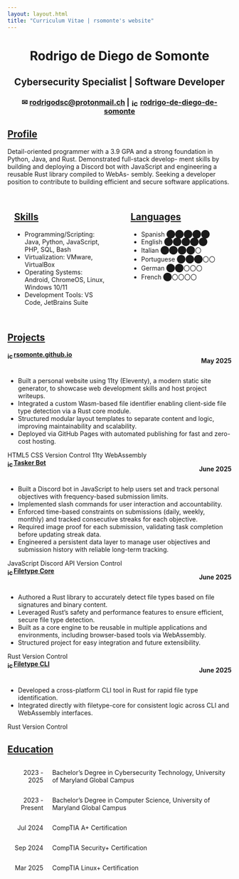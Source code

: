 ```yaml
---
layout: layout.html
title: "Curriculum Vitae | rsomonte's website"
---
```


<h1 style="text-align: center;">Rodrigo de Diego de Somonte</h1>
<h2 style="text-align: center;">Cybersecurity Specialist | Software Developer</h2>
<h3 style="text-align: center;">✉ <a href="mailto:rodrigodsc@protonmail.ch">rodrigodsc@protonmail.ch</a> | <img src="https://external-content.duckduckgo.com/iu/?u=https%3A%2F%2Ficon-library.com%2Fimages%2Flinked-in-icon-black-and-white%2Flinked-in-icon-black-and-white-2.jpg&f=1&nofb=1&ipt=9de377bdf71b57f841ffefc9f50d2459eee121d1db396eeda25c7e78a2957ab1" alt="icon" style="height: 1em; vertical-align: middle;"> <a href="https://www.linkedin.com/in/rodrigo-de-diego-de-somonte/">rodrigo-de-diego-de-somonte</a></h3>

## <u>Profile</u>


Detail-oriented programmer with a 3.9 GPA and a strong foundation in Python, Java, and Rust. Demonstrated full-stack develop-
ment skills by building and deploying a Discord bot with JavaScript and engineering a reusable Rust library compiled to WebAs-
sembly. Seeking a developer position to contribute to building efficient and secure software applications.

<div class="cvcolumn" style="display: grid; grid-template-columns: 1fr 1fr; gap: 20px;">
  <div class="cvbox" style="padding: 15px; border-radius: 10px;">
    <h2><u>Skills</u></h2>
    <ul>
    <li>Programming/Scripting:
    Java, Python, JavaScript, PHP, SQL, Bash</li>
    <li>Virtualization: VMware,
    VirtualBox</li>
    <li>Operating Systems: Android, ChromeOS, Linux, Windows 10/11
    </li>
    <li>Development Tools: VS Code, JetBrains Suite</li>
    </li>
    </ul>
  </div>
  <div class="cvbox" style="padding: 15px; border-radius: 10px;">
    <h2><u>Languages</u></h2>
    <ul>
      <li><span class="language-name">Spanish</span> <span>⬤⬤⬤⬤⬤</span></li>
      <li><span class="language-name">English</span> <span>⬤⬤⬤⬤⬤</span></li>
      <li><span class="language-name">Italian</span> <span>⬤⬤⬤⬤〇</span></li>
      <li><span class="language-name">Portuguese</span> <span>⬤⬤⬤〇〇</span></li>
      <li><span class="language-name">German</span> <span>⬤⬤〇〇〇</span></li>
      <li><span class="language-name">French</span> <span>⬤〇〇〇〇</span></li>
    </ul>
  </div>
</div>

## <u>Projects</u>
<div>
  <div style="display: grid; grid-template-columns: 1fr 1fr; font-weight: bold">
    <div><img src="https://www.pngarts.com/files/8/Github-Logo-Transparent-Background-PNG.png" alt="icon" style="height: 1em; vertical-align: middle;"><a href="https://github.com/rsomonte/rsomonte.github.io">rsomonte.github.io</a></div>
    <div><p style="text-align: right">May 2025</p></div>
  </div>
  <ul>
    <li>Built a personal website using 11ty (Eleventy), a modern static site generator, to showcase web development skills and host project writeups.</li>
    <li>Integrated a custom Wasm-based file identifier enabling client-side file type detection via a Rust core module.</li>
    <li>Structured modular layout templates to separate content and logic, improving maintainability and scalability.</li>
    <li>Deployed via GitHub Pages with automated publishing for fast and zero-cost hosting.</li>
  </ul>
  <div class="word-boxes-container">
    <span class="word-box">HTML5</span>
    <span class="word-box">CSS</span>
    <span class="word-box">Version Control</span>
    <span class="word-box">11ty</span>
    <span class="word-box">WebAssembly</span>
  </div>
</div>

<div>
  <div style="display: grid; grid-template-columns: 1fr 1fr; font-weight: bold">
    <div><img src="https://www.pngarts.com/files/8/Github-Logo-Transparent-Background-PNG.png" alt="icon" style="height: 1em; vertical-align: middle;"><a href="https://github.com/rsomonte/taskerbot">Tasker Bot</a></div>
    <div><p style="text-align: right">June 2025</p></div>
  </div>
  <ul>
    <li>Built a Discord bot in JavaScript to help users set and track personal objectives with frequency-based submission limits.</li>
    <li>Implemented slash commands for user interaction and accountability.</li>
    <li>Enforced time-based constraints on submissions (daily, weekly, monthly) and tracked consecutive streaks for each objective.</li>
    <li>Required image proof for each submission, validating task completion before updating streak data.</li>
    <li>Engineered a persistent data layer to manage user objectives and submission history with reliable long-term tracking.</li>
  </ul>
  <div class="word-boxes-container">
    <span class="word-box">JavaScript</span>
    <span class="word-box">Discord API</span>
    <span class="word-box">Version Control</span>
  </div>
</div>
<div>
  <div style="display: grid; grid-template-columns: 1fr 1fr; font-weight: bold">
    <div><img src="https://www.pngarts.com/files/8/Github-Logo-Transparent-Background-PNG.png" alt="icon" style="height: 1em; vertical-align: middle;"><a href="https://github.com/rsomonte/filetype-core">Filetype Core</a></div>
    <div><p style="text-align: right">June 2025</p></div>
  </div>
  <ul>
    <li>Authored a Rust library to accurately detect file types based on file signatures and binary content.</li>
    <li>Leveraged Rust’s safety and performance features to ensure efficient, secure file type detection.</li>
    <li>Built as a core engine to be reusable in multiple applications and environments, including browser-based tools via WebAssembly.</li>
    <li>Structured project for easy integration and future extensibility.</li>
  </ul>
  <div class="word-boxes-container">
    <span class="word-box">Rust</span>
    <span class="word-box">Version Control</span>
  </div>
</div>
<div>
  <div style="display: grid; grid-template-columns: 1fr 1fr; font-weight: bold">
    <div><img src="https://www.pngarts.com/files/8/Github-Logo-Transparent-Background-PNG.png" alt="icon" style="height: 1em; vertical-align: middle;"><a href="https://github.com/rsomonte/filetype-cli">Filetype CLI</a></div>
    <div><p style="text-align: right">June 2025</p></div>
  </div>
  <ul>
    <li>Developed a cross-platform CLI tool in Rust for rapid file type identification.</li>
    <li>Integrated directly with filetype-core for consistent logic across CLI and WebAssembly interfaces.</li>
  </ul>
  <div class="word-boxes-container">
    <span class="word-box">Rust</span>
    <span class="word-box">Version Control</span>
  </div>
</div>





## <u>Education</u>

<div style="display: grid; grid-template-columns: 1fr 5fr; gap: 20px">
  <div>
    <p style="text-align: right">2023 - 2025</p></div>
  <div>
    <p>Bachelor’s Degree in Cybersecurity Technology, University of Maryland Global Campus</p></div>
</div>

<div style="display: grid; grid-template-columns: 1fr 5fr; gap: 20px">
  <div>
    <p style="text-align: right">2023 - Present</p></div>
  <div>
    <p>Bachelor’s Degree in Computer Science, University of Maryland Global Campus</p></div>
</div>

<div style="display: grid; grid-template-columns: 1fr 5fr; gap: 20px">
  <div>
    <p style="text-align: right">Jul 2024</p></div>
  <div>
    <p>CompTIA A+ Certification</p></div>
</div>
<div style="display: grid; grid-template-columns: 1fr 5fr; gap: 20px">
  <div>
    <p style="text-align: right">Sep 2024</p></div>
  <div>
    <p>CompTIA Security+ Certification</p></div>
</div>
<div style="display: grid; grid-template-columns: 1fr 5fr; gap: 20px">
  <div>
    <p style="text-align: right">Mar 2025</p></div>
  <div>
    <p>CompTIA Linux+ Certification</p></div>
</div>

